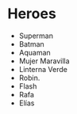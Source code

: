 # Heroes

* Superman
* Batman
* Aquaman
* Mujer Maravilla
* Linterna Verde
* Robin. 
* Flash
* Rafa
* Elías
